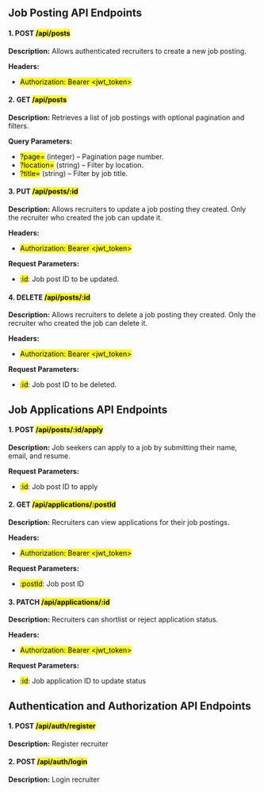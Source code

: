 ## Job Posting API Endpoints
#### 1. POST <mark>/api/posts</mark>
**Description:** Allows authenticated recruiters to create a new job posting.

**Headers:**
  - <mark>Authorization: Bearer <jwt_token></mark>

#### 2. GET <mark>/api/posts</mark>
**Description:** Retrieves a list of job postings with optional pagination and filters.

**Query Parameters:**
  - <mark>?page=</mark> (integer) – Pagination page number.
  - <mark>?location=</mark> (string) – Filter by location.
  - <mark>?title=</mark> (string) – Filter by job title.
  
#### 3. PUT <mark>/api/posts/:id</mark>
**Description:** Allows recruiters to update a job posting they created. Only the recruiter who created the job can update it.

**Headers:**
  - <mark>Authorization: Bearer <jwt_token></mark>
  
**Request Parameters:**
  - <mark>:id</mark>: Job post ID to be updated.

#### 4. DELETE <mark>/api/posts/:id</mark>

**Description:** Allows recruiters to delete a job posting they created. Only the recruiter who created the job can delete it.

**Headers:**
  - <mark>Authorization: Bearer <jwt_token></mark>

**Request Parameters:**
  - <mark>:id</mark>: Job post ID to be deleted.

## Job Applications API Endpoints
#### 1. POST <mark>/api/posts/:id/apply</mark>
**Description:** Job seekers can apply to a job by submitting their name, email, and resume.

**Request Parameters:**
  - <mark>:id</mark>: Job post ID to apply

#### 2. GET <mark>/api/applications/:postId</mark>
**Description:** Recruiters can view applications for their job postings.

**Headers:**
  - <mark>Authorization: Bearer <jwt_token></mark>

**Request Parameters:**
  - <mark>:postId</mark>: Job post ID
#### 3. PATCH <mark>/api/applications/:id</mark>
**Description:** Recruiters can shortlist or reject application status.

**Headers:**
  - <mark>Authorization: Bearer <jwt_token></mark>

**Request Parameters:**
  - <mark>:id</mark>: Job application ID to update status

## Authentication and Authorization API Endpoints
#### 1. POST <mark>/api/auth/register</mark>
**Description:** Register recruiter

#### 2. POST <mark>/api/auth/login</mark>
**Description:** Login recruiter
